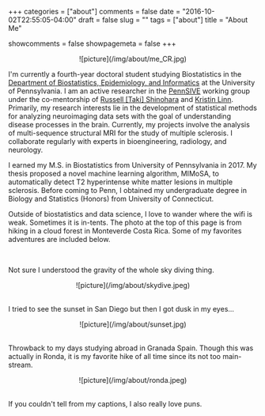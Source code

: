 +++
categories = ["about"]
comments = false
date = "2016-10-02T22:55:05-04:00"
draft = false
slug = ""
tags = ["about"]
title = "About Me"

showcomments = false
showpagemeta = false
+++

<center>![picture](/img/about/me_CR.jpg)</center>

I'm currently a fourth-year doctoral student studying Biostatistics in the [Department of Biostatistics, Epidemiology, and Informatics](http://www.dbei.med.upenn.edu/) at the University of Pennsylvania. I am an active researcher in the [PennSIVE](https://www.med.upenn.edu/pennsive/) working group under the co-mentorship of [Russell [Taki] Shinohara](https://www.med.upenn.edu/apps/faculty/index.php/g275/p8574254) and [Kristin Linn](www.kristinlinn.com). Primarily, my research interests lie in the development of statistical methods for analyzing neuroimaging data sets with the goal of understanding disease processes in the brain. Currently, my projects involve the analysis of multi-sequence structural MRI for the study of multiple sclerosis. I collaborate regularly with experts in bioengineering, radiology, and neurology. 

I earned my M.S. in Biostatistics from University of Pennsylvania in 2017. My thesis proposed a novel machine learning algorithm, MIMoSA, to automatically detect T2 hyperintense white matter lesions in multiple sclerosis. Before coming to Penn, I obtained my undergraduate degree in Biology and Statistics (Honors) from University of Connecticut.

Outside of biostatistics and data science, I love to wander where the wifi is weak. Sometimes it is in-tents. The photo at the top of this page is from hiking in a cloud forest in Monteverde Costa Rica. Some of my favorites adventures are included below.

<br>

Not sure I understood the gravity of the whole sky diving thing.

<center>![picture](/img/about/skydive.jpeg)</center>


<br>

I tried to see the sunset in San Diego but then I got dusk in my eyes...

<center>![picture](/img/about/sunset.jpg)</center>

<br>

Throwback to my days studying abroad in Granada Spain. Though this was actually in Ronda, it is my favorite hike of all time since its not too main-stream.

<center>![picture](/img/about/ronda.jpeg)</center>

<br>

If you couldn't tell from my captions, I also really love puns.
